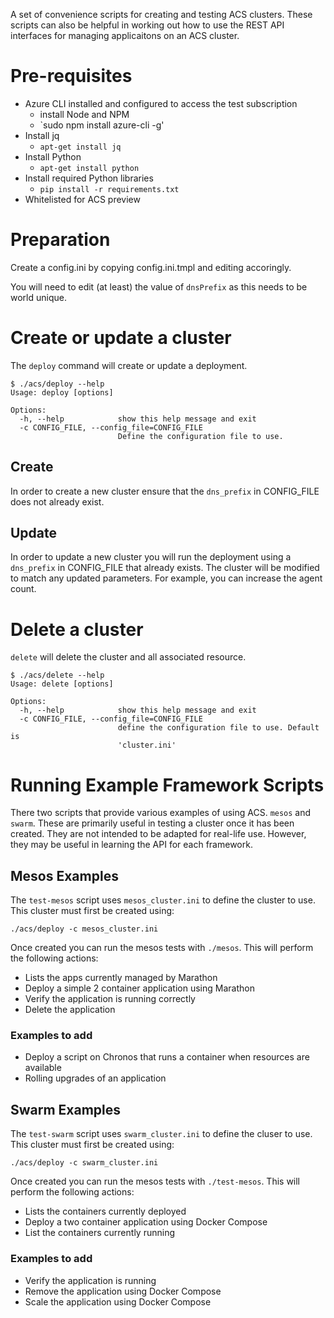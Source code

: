 A set of convenience scripts for creating and testing ACS
clusters. These scripts can also be helpful in working out how to use
the REST API interfaces for managing applicaitons on an ACS cluster.

# Pre-requisites

  * Azure CLI installed and configured to access the test subscription
    * install Node and NPM
    * `sudo npm install azure-cli -g'
  * Install jq
    * `apt-get install jq`
  * Install Python
    * `apt-get install python`
  * Install required Python libraries
    * `pip install -r requirements.txt`
  * Whitelisted for ACS preview

# Preparation

Create a config.ini by copying config.ini.tmpl and editing accoringly.

You will need to edit (at least) the value of `dnsPrefix` as this needs
to be world unique.

# Create or update a cluster

The `deploy` command will create or update a deployment. 

```
$ ./acs/deploy --help
Usage: deploy [options]

Options:
  -h, --help            show this help message and exit
  -c CONFIG_FILE, --config_file=CONFIG_FILE
                        Define the configuration file to use.
```

## Create

In order to create a new cluster ensure that the `dns_prefix` in
CONFIG_FILE  does not already exist.

## Update

In order to update a new cluster you will run the deployment using a
`dns_prefix` in CONFIG_FILE that already exists. The cluster will be
modified to match any updated parameters. For example, you can
increase the agent count.

# Delete a cluster

`delete` will delete the cluster and all associated resource.

```
$ ./acs/delete --help
Usage: delete [options]

Options:
  -h, --help            show this help message and exit
  -c CONFIG_FILE, --config_file=CONFIG_FILE
                        define the configuration file to use. Default is
                        'cluster.ini'
```

# Running Example Framework Scripts

There two scripts that provide various examples of using ACS.
`mesos` and `swarm`. These are primarily useful in testing a
cluster once it has been created. They are not intended to be adapted
for real-life use. However, they may be useful in learning the API for
each framework.

## Mesos Examples

The `test-mesos` script uses `mesos_cluster.ini` to define the cluster to
use. This cluster must first be created using:

```
./acs/deploy -c mesos_cluster.ini
```

Once created you can run the mesos tests with `./mesos`. This will
perform the following actions:

  * Lists the apps currently managed by Marathon
  * Deploy a simple 2 container application using Marathon
  * Verify the application is running correctly
  * Delete the application

### Examples to add

  * Deploy a script on Chronos that runs a container when resources are available
  * Rolling upgrades of an application

## Swarm Examples

The `test-swarm` script uses `swarm_cluster.ini` to define the cluser to
use. This cluster must first be created using:

```
./acs/deploy -c swarm_cluster.ini
```

Once created you can run the mesos tests with `./test-mesos`. This will
perform the following actions:

  * Lists the containers currently deployed
  * Deploy a two container application using Docker Compose
  * List the containers currently running

### Examples to add

  * Verify the application is running
  * Remove the application using Docker Compose
  * Scale the application using Docker Compose